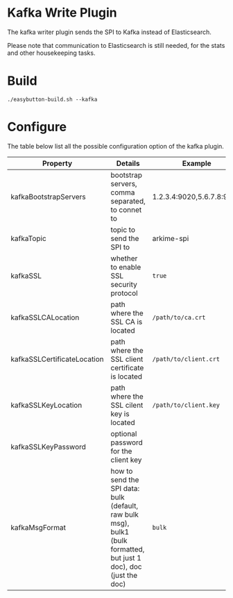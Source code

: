 Kafka Write Plugin
====

The kafka writer plugin sends the SPI to Kafka instead of Elasticsearch.

Please note that communication to Elasticsearch is still needed, for the stats and other housekeeping tasks.

# Build

```
./easybutton-build.sh --kafka
```

# Configure

The table below list all the possible configuration option of the kafka plugin.

| Property | Details | Example |
|----------|---------|---------|
| kafkaBootstrapServers | bootstrap servers, comma separated, to connet to | 1.2.3.4:9020,5.6.7.8:9020 |
| kafkaTopic | topic to send the SPI to | arkime-spi |
| kafkaSSL | whether to enable SSL security protocol | `true` |
| kafkaSSLCALocation | path where the SSL CA is located  | `/path/to/ca.crt` |
| kafkaSSLCertificateLocation | path where the SSL client certificate is located | `/path/to/client.crt` |
| kafkaSSLKeyLocation | path where the SSL cilent key is located | `/path/to/client.key` |
| kafkaSSLKeyPassword | optional password for the client key |  |
| kafkaMsgFormat | how to send the SPI data: bulk (default, raw bulk msg), bulk1 (bulk formatted, but just 1 doc), doc (just the doc) | `bulk` |
